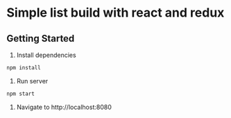 # Simple list build with react and redux

## Getting Started
1. Install dependencies
  ```bash
  npm install
  ```

1. Run server
  ```bash
  npm start
  ```

1. Navigate to http://localhost:8080
